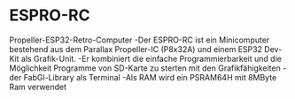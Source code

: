 # ESPRO-RC
Propeller-ESP32-Retro-Computer
  -Der ESPRO-RC ist ein Minicomputer bestehend aus dem Parallax Propeller-IC (P8x32A) und einem ESP32 Dev-Kit als Grafik-Unit.
  -Er kombiniert die einfache Programmierbarkeit und die Möglichkeit Programme von SD-Karte zu sterten mit den Grafikfähigkeiten
  -der FabGl-Library als Terminal
  -Als RAM wird ein PSRAM64H mit 8MByte Ram verwendet
